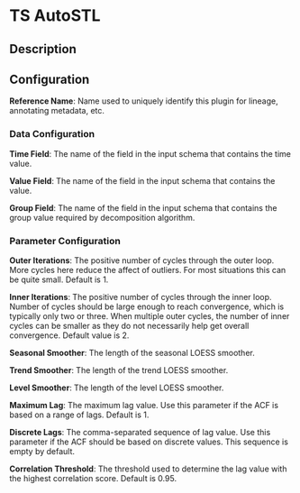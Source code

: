 
# TS AutoSTL

## Description

## Configuration
**Reference Name**: Name used to uniquely identify this plugin for lineage, annotating metadata, etc.

### Data Configuration
**Time Field**: The name of the field in the input schema that contains the time value.

**Value Field**: The name of the field in the input schema that contains the value.

**Group Field**: The name of the field in the input schema that contains the group value required by
decomposition algorithm.

### Parameter Configuration
**Outer Iterations**: The positive number of cycles through the outer loop. More cycles here reduce the
affect of outliers. For most situations this can be quite small. Default is 1.

**Inner Iterations**: The positive number of cycles through the inner loop. Number of cycles should be
large enough to reach convergence,  which is typically only two or three. When multiple outer cycles, the
number of inner cycles can be smaller as they do not necessarily help get overall convergence.
Default value is 2.

**Seasonal Smoother**: The length of the seasonal LOESS smoother.

**Trend Smoother**: The length of the trend LOESS smoother.

**Level Smoother**: The length of the level LOESS smoother.

**Maximum Lag**: The maximum lag value. Use this parameter if the ACF is based on a range of lags. Default is 1.

**Discrete Lags**: The comma-separated sequence of lag value. Use this parameter if the ACF should be based on 
discrete values. This sequence is empty by default.

**Correlation Threshold**: The threshold used to determine the lag value with the highest correlation score. 
Default is 0.95.
